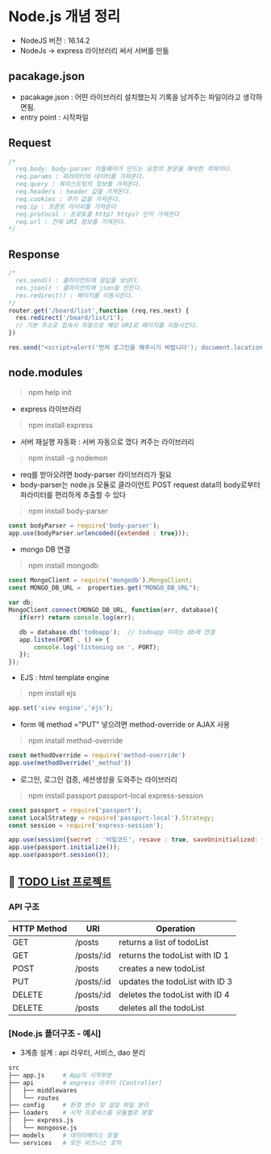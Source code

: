 # Node.js 개념 정리 
- NodeJS 버전 : 16.14.2
- NodeJs -> express 라이브러리 써서 서버를 만듦

## pacakage.json
- pacakage.json : 어떤 라이브러리 설치했는지 기록을 남겨주는 파일이라고 생각하면됨.
- entry point : 시작파일 

## Request
```javascript
/*
  req.body: body-parser 미들웨어가 만드는 요청의 본문을 해석한 객체이다.
  req.params : 파라미터의 데이터를 가져온다.
  req.query : 쿼리스트링의 정보를 가져온다.
  req.headers : header 값을 가져온다.
  req.cookies : 쿠키 값을 가져온다.
  req.ip : 프론트 아이피를 가져온다
  req.protocol : 프로토콜 http? https? 인지 가져온다
  req.url : 전체 URI 정보를 가져온다.
*/
```

## Response
```javascript
/*
  res.send() : 클라이언트에 응답을 보낸다.
  res.json() : 클라이언트에 json을 만든다.
  res.redirect() : 페이지를 이동시킨다.
*/
router.get('/board/list',function (req,res,next) {
  res.redirect('/board/list/1'); 
  // 기본 주소로 접속시 자동으로 해당 URI로 페이지를 이동시킨다.
})

res.send("<script>alert('먼저 로그인을 해주시기 바랍니다'); document.location.href='/board/list'</script>");
```
## node.modules
> npm help init <br>
- express 라이브러리 
> npm install express

- 서버 재실행 자동화 : 서버 자동으로 껐다 켜주는 라이브러리 
> npm install -g nodemon

- req를 받아오려면 body-parser 라이브러리가 필요
- body-parser는 node.js 모듈로 클라이언트 POST request data의 body로부터 파라미터를 편리하게 추출할 수 있다
> npm install body-parser
```javascript
const bodyParser = require('body-parser');
app.use(bodyParser.urlencoded({extended : true}));
```

- mongo DB 연결 
> npm install mongodb
 ```javascript
const MongoClient = require('mongodb').MongoClient;
const MONGO_DB_URL =  properties.get("MONGO_DB_URL");

var db; 
MongoClient.connect(MONGO_DB_URL, function(err, database){
    if(err) return console.log(err);

    db = database.db('todoapp');  // todoapp 이라는 db에 연결
    app.listen(PORT , () => {  
        console.log('listening on ', PORT);
    });
});
```

- EJS : html template engine
> npm install ejs
 ```javascript
app.set('view engine','ejs');      
```

-  form 에 method ="PUT" 넣으려면 method-override or AJAX 사용 
> npm install method-override
```javascript
const methodOverride = require('method-override')
app.use(methodOverride('_method'))
```

- 로그인, 로그인 검증, 세션생성을 도와주는 라이브러리
> npm install passport passport-local express-session
```javascript
const passport = require('passport');
const LocalStrategy = require('passport-local').Strategy;
const session = require('express-session');

app.use(session({secret : '비밀코드', resave : true, saveUninitialized: false}));
app.use(passport.initialize());
app.use(passport.session()); 
```

## 📑 <a href="https://github.com/jaero0725/NodeJsStudy/tree/main/TODOAPP">TODO List 프로젝트 </a> 
### API 구조
| HTTP Method | URI | Operation |
| --- | --- | --- |
| GET | /posts | returns a list of todoList |
| GET | /posts/:id | returns the todoList with ID 1 |
| POST | /posts | creates a new todoList |
| PUT | /posts/:id | updates the todoList with ID 3 |
| DELETE | /posts/:id | deletes the todoList with ID 4 |
| DELETE | /posts | deletes all the todoList |

### [Node.js 폴더구조 - 예시]
- 3계층 설계 : api 라우터, 서비스, dao 분리
```bash
src
├── app.js     # App의 시작부분
├── api        # express 라우터 (Controller)
│   ├── middlewares 
│   └── routes
├── config     # 환경 변수 및 설정 파일 분리
├── loaders    # 시작 프로세스를 모듈별로 분할
│   ├── express.js
│   └── mongoose.js
├── models     # 데이터베이스 모델
└── services   # 모든 비즈니스 로직
``` 
